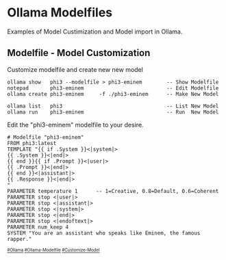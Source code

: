 # Ollama Modelfiles
Examples of Model Custimization and Model import in Ollama.
## Modelfile - Model Customization
Customize modelfile and create new new model
```
ollama show   phi3 --modelfile > phi3-eminem        -- Show Modelfile
notepad       phi3-eminem                           -- Edit Modelfile
ollama create phi3-eminem     -f ./phi3-eminem      -- Make New Model

ollama list   phi3                                  -- List New Model
ollama run    phi3-eminem                           -- Run  New Model
```
Edit the "phi3-eminem" modelfile to your desire.
```
# Modelfile "phi3-eminem"
FROM phi3:latest
TEMPLATE "{{ if .System }}<|system|>
{{ .System }}<|end|>
{{ end }}{{ if .Prompt }}<|user|>
{{ .Prompt }}<|end|>
{{ end }}<|assistant|>
{{ .Response }}<|end|>
"
PARAMETER temperature 1      -- 1=Creative, 0.8=Default, 0.6=Coherent
PARAMETER stop <|user|>
PARAMETER stop <|assistant|>
PARAMETER stop <|system|>
PARAMETER stop <|end|>
PARAMETER stop <|endoftext|>
PARAMETER num_keep 4
SYSTEM "You are an assistant who speaks like Eminem, the famous rapper."
```
<sub><sub>
[#Ollama](https://github.com/ollama/ollama)
[#Ollama-Modelfile](https://github.com/ollama/ollama/blob/main/docs/modelfile.md)
[#Customize-Model](https://www.youtube.com/watch?v=QTv3DQ1tY6I)</sub></sub> 
